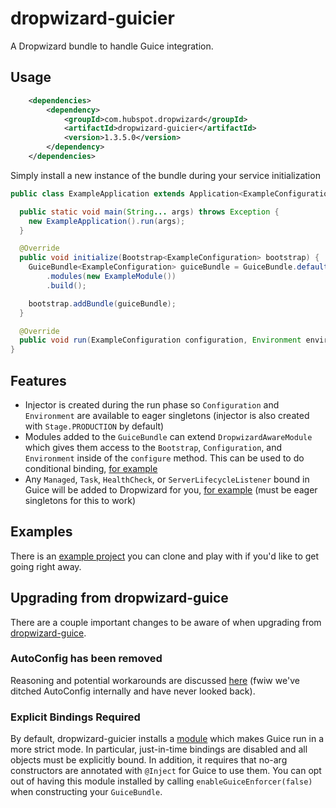 # dropwizard-guicier

A Dropwizard bundle to handle Guice integration.

## Usage
```xml
    <dependencies>
        <dependency>
            <groupId>com.hubspot.dropwizard</groupId>
            <artifactId>dropwizard-guicier</artifactId>
            <version>1.3.5.0</version>
        </dependency>
    </dependencies>
```

Simply install a new instance of the bundle during your service initialization
```java
public class ExampleApplication extends Application<ExampleConfiguration> {

  public static void main(String... args) throws Exception {
    new ExampleApplication().run(args);
  }

  @Override
  public void initialize(Bootstrap<ExampleConfiguration> bootstrap) {
    GuiceBundle<ExampleConfiguration> guiceBundle = GuiceBundle.defaultBuilder(ExampleConfiguration.class)
        .modules(new ExampleModule())
        .build();

    bootstrap.addBundle(guiceBundle);
  }

  @Override
  public void run(ExampleConfiguration configuration, Environment environment) throws Exception {}
}
```

## Features
- Injector is created during the run phase so `Configuration` and `Environment` are available to eager singletons (injector is also
created with `Stage.PRODUCTION` by default) 
- Modules added to the `GuiceBundle` can extend `DropwizardAwareModule` which gives them
access to the `Bootstrap`, `Configuration`, and `Environment` inside of the `configure` method. This can be used to do conditional
binding, [for example](https://github.com/jhaber/dropwizard-guicier-example/blob/6a7aaaad8a69b3e3331504ebdf77754eccb9bf6b/src/main/java/com/hubspot/dropwizard/example/ExampleModule.java#L20-L23)
- Any `Managed`, `Task`, `HealthCheck`, or `ServerLifecycleListener` bound in Guice will be added to Dropwizard for you, [for example](https://github.com/jhaber/dropwizard-guicier-example/blob/6a7aaaad8a69b3e3331504ebdf77754eccb9bf6b/src/main/java/com/hubspot/dropwizard/example/ExampleModule.java#L31-L37) (must be eager singletons for this to work)

## Examples
There is an [example project](https://github.com/jhaber/dropwizard-guicier-example) you can clone and play with if you'd like to get
going right away. 

## Upgrading from dropwizard-guice
There are a couple important changes to be aware of when upgrading from [dropwizard-guice](https://github.com/HubSpot/dropwizard-guice).

### AutoConfig has been removed
Reasoning and potential workarounds are discussed [here](https://github.com/HubSpot/dropwizard-guicier/issues/41) (fwiw we've ditched AutoConfig internally and have never looked back).

### Explicit Bindings Required
By default, dropwizard-guicier installs a [module](https://github.com/mgreene/dropwizard-guicier/blob/278056ff871116db844126a41711155d91900011/src/main/java/com/hubspot/dropwizard/guicier/GuiceBundle.java#L135-L143) which makes Guice run in a more strict mode. In particular, just-in-time bindings are disabled and all objects must be explicitly bound. In addition, it requires that no-arg constructors are annotated with `@Inject` for Guice to use them. You can opt out of having this module installed by calling `enableGuiceEnforcer(false)` when constructing your `GuiceBundle`.
